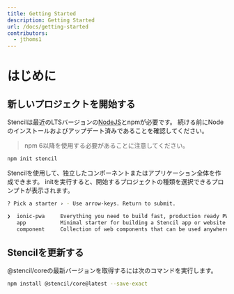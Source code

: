 ```yaml
---
title: Getting Started
description: Getting Started
url: /docs/getting-started
contributors:
  - jthoms1
---
```


# はじめに

## 新しいプロジェクトを開始する

Stencilは最近のLTSバージョンの[NodeJS](https://nodejs.org/)とnpmが必要です。 続ける前にNodeのインストールおよびアップデート済みであることを確認してください。

> npm 6以降を使用する必要があることに注意してください。

```bash
npm init stencil
```

Stencilを使用して、独立したコンポーネントまたはアプリケーション全体を作成できます。
initを実行すると、開始するプロジェクトの種類を選択できるプロンプトが表示されます。

```bash
? Pick a starter › - Use arrow-keys. Return to submit.

❯  ionic-pwa     Everything you need to build fast, production ready PWAs
   app           Minimal starter for building a Stencil app or website
   component     Collection of web components that can be used anywhere
```


## Stencilを更新する

@stencil/coreの最新バージョンを取得するには次のコマンドを実行します。

```bash
npm install @stencil/core@latest --save-exact
```

